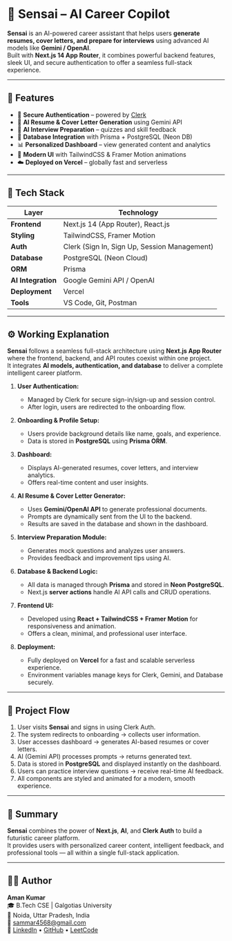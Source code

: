 # 🤖 Sensai – AI Career Copilot

**Sensai** is an AI-powered career assistant that helps users **generate resumes, cover letters, and prepare for interviews** using advanced AI models like **Gemini / OpenAI**.  
Built with **Next.js 14 App Router**, it combines powerful backend features, sleek UI, and secure authentication to offer a seamless full-stack experience.

---

## 🚀 Features

- 🔐 **Secure Authentication** – powered by [Clerk](https://clerk.com)
- 🧠 **AI Resume & Cover Letter Generation** using Gemini API
- 🎯 **AI Interview Preparation** – quizzes and skill feedback
- 💾 **Database Integration** with Prisma + PostgreSQL (Neon DB)
- 📊 **Personalized Dashboard** – view generated content and analytics
- 🎨 **Modern UI** with TailwindCSS & Framer Motion animations
- ☁️ **Deployed on Vercel** – globally fast and serverless

---

## 🧠 Tech Stack

| Layer | Technology |
|--------|-------------|
| **Frontend** | Next.js 14 (App Router), React.js |
| **Styling** | TailwindCSS, Framer Motion |
| **Auth** | Clerk (Sign In, Sign Up, Session Management) |
| **Database** | PostgreSQL (Neon Cloud) |
| **ORM** | Prisma |
| **AI Integration** | Google Gemini API / OpenAI |
| **Deployment** | Vercel |
| **Tools** | VS Code, Git, Postman |

---

## ⚙️ Working Explanation

**Sensai** follows a seamless full-stack architecture using **Next.js App Router** where the frontend, backend, and API routes coexist within one project.  
It integrates **AI models, authentication, and database** to deliver a complete intelligent career platform.

1. **User Authentication:**  
   - Managed by Clerk for secure sign-in/sign-up and session control.  
   - After login, users are redirected to the onboarding flow.

2. **Onboarding & Profile Setup:**  
   - Users provide background details like name, goals, and experience.  
   - Data is stored in **PostgreSQL** using **Prisma ORM**.

3. **Dashboard:**  
   - Displays AI-generated resumes, cover letters, and interview analytics.  
   - Offers real-time content and user insights.

4. **AI Resume & Cover Letter Generator:**  
   - Uses **Gemini/OpenAI API** to generate professional documents.  
   - Prompts are dynamically sent from the UI to the backend.  
   - Results are saved in the database and shown in the dashboard.

5. **Interview Preparation Module:**  
   - Generates mock questions and analyzes user answers.  
   - Provides feedback and improvement tips using AI.

6. **Database & Backend Logic:**  
   - All data is managed through **Prisma** and stored in **Neon PostgreSQL**.  
   - Next.js **server actions** handle AI API calls and CRUD operations.

7. **Frontend UI:**  
   - Developed using **React + TailwindCSS + Framer Motion** for responsiveness and animation.  
   - Offers a clean, minimal, and professional user interface.

8. **Deployment:**  
   - Fully deployed on **Vercel** for a fast and scalable serverless experience.  
   - Environment variables manage keys for Clerk, Gemini, and Database securely.

---

## 🧩 Project Flow

1. User visits **Sensai** and signs in using Clerk Auth.  
2. The system redirects to onboarding → collects user information.  
3. User accesses dashboard → generates AI-based resumes or cover letters.  
4. AI (Gemini API) processes prompts → returns generated text.  
5. Data is stored in **PostgreSQL** and displayed instantly on the dashboard.  
6. Users can practice interview questions → receive real-time AI feedback.  
7. All components are styled and animated for a modern, smooth experience.

---

## 🧾 Summary

**Sensai** combines the power of **Next.js**, **AI**, and **Clerk Auth** to build a futuristic career platform.  
It provides users with personalized career content, intelligent feedback, and professional tools — all within a single full-stack application.

---

## 👨‍💻 Author

**Aman Kumar**  
🎓 B.Tech CSE | Galgotias University  
📍 Noida, Uttar Pradesh, India  
📧 [sammar4568@gmail.com](mailto:sammar4568@gmail.com)  
🔗 [LinkedIn](https://www.linkedin.com/in/aman-kumar-57966321a/) • [GitHub](https://github.com/Aman01kumar) • [LeetCode](https://leetcode.com/u/amankumar4568/)
